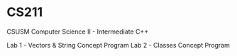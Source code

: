 # CS211
CSUSM Computer Science II - Intermediate C++

Lab 1 - Vectors & String Concept Program
Lab 2 - Classes Concept Program
